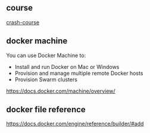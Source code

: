 ## course

[crash-course](https://dzone.com/articles/docker-crash-course)


## docker machine

You can use Docker Machine to:

* Install and run Docker on Mac or Windows
* Provision and manage multiple remote Docker hosts
* Provision Swarm clusters

https://docs.docker.com/machine/overview/


## docker file reference

https://docs.docker.com/engine/reference/builder/#add
